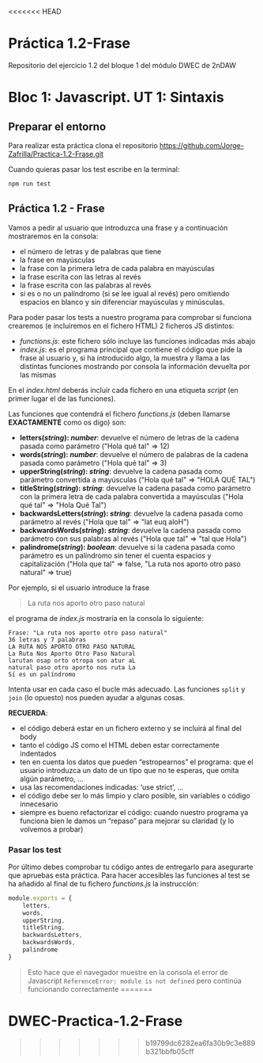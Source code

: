 <<<<<<< HEAD
# Práctica 1.2-Frase
Repositorio del ejercicio 1.2 del bloque 1 del módulo DWEC de 2nDAW

# Bloc 1: Javascript. UT 1: Sintaxis
## Preparar el entorno
Para realizar esta práctica clona el repositorio <https://github.com/Jorge-Zafrilla/Practica-1.2-Frase.git>

Cuando quieras pasar los test escribe en la terminal:
```bash
npm run test
```

## Práctica 1.2 - Frase
Vamos a pedir al usuario que introduzca una frase y a continuación mostraremos en la consola:
- el número de letras y de palabras que tiene
- la frase en mayúsculas
- la frase con la primera letra de cada palabra en mayúsculas
- la frase escrita con las letras al revés
- la frase escrita con las palabras al revés
- si es o no un palíndromo (si se lee igual al revés) pero omitiendo espacios en blanco y sin diferenciar mayúsculas y minúsculas.

Para poder pasar los tests a nuestro programa para comprobar si funciona crearemos (e incluiremos en el fichero HTML) 2 ficheros JS distintos:
- _functions.js_: este fichero sólo incluye las funciones indicadas más abajo
- _index.js_: es el programa principal que contiene el código que pide la frase al usuario y, si ha introducido algo, la muestra y llama a las distintas funciones mostrando por consola la información devuelta por las mismas

En el _index.html_ deberás incluir cada fichero en una etiqueta _script_ (en primer lugar el de las funciones).

Las funciones que contendrá el fichero _functions.js_ (deben llamarse **EXACTAMENTE** como os digo) son:
- **letters(_string_): _number_**: devuelve el número de letras de la cadena pasada como parámetro ("Hola qué tal" => 12)
- **words(_string_): _number_**: devuelve el número de palabras de la cadena pasada como parámetro ("Hola qué tal" => 3)
- **upperString(_string_): _string_**: devuelve la cadena pasada como parámetro convertida a mayúsculas ("Hola qué tal" => "HOLA QUÉ TAL")
- **titleString(_string_): _string_**: devuelve la cadena pasada como parámetro con la primera letra de cada palabra convertida a mayúsculas ("Hola qué tal" => "Hola Qué Tal")
- **backwardsLetters(_string_): _string_**: devuelve la cadena pasada como parámetro al revés ("Hola que tal" => "lat euq aloH")
- **backwardsWords(_string_): _string_**: devuelve la cadena pasada como parámetro con sus palabras al revés ("Hola que tal" => "tal que Hola")
- **palindrome(_string_): _boolean_**: devuelve si la cadena pasada como parámetro es un palíndromo sin tener el cuenta espacios y capitalización ("Hola que tal" => false, "La ruta nos aporto otro paso natural" => true)

Por ejemplo, si el usuario introduce la frase 
> La ruta nos aporto otro paso natural

el programa de _index.js_ mostraría en la consola lo siguiente:
```
Frase: "La ruta nos aporto otro paso natural"
36 letras y 7 palabras
LA RUTA NOS APORTO OTRO PASO NATURAL 
La Ruta Nos Aporto Otro Paso Natural 
larutan osap orto otropa son atur aL 
natural paso otro aporto nos ruta La 
Sí es un palíndromo
```

Intenta usar en cada caso el bucle más adecuado. Las funciones `split` y `join` (lo opuesto) nos pueden ayudar a algunas cosas.

**RECUERDA**:
- el código deberá estar en un fichero externo y se incluirá al final del body
- tanto el código JS como el HTML deben estar correctamente indentados
- ten en cuenta los datos que pueden “estropearnos” el programa: que el usuario introduzca un dato de un tipo que no te esperas, que omita algún parámetro, …
- usa las recomendaciones indicadas: ‘use strict’, …
- el código debe ser lo más limpio y claro posible, sin variables o código innecesario
- siempre es bueno refactorizar el código: cuando nuestro programa ya funciona bien le damos un “repaso” para mejorar su claridad (y lo volvemos a probar)

### Pasar los test
Por último debes comprobar tu código antes de entregarlo para asegurarte que apruebas esta práctica. Para hacer accesibles las funciones al test se ha añadido al final de tu fichero _functions.js_ la instrucción:
```javascript
module.exports = {
	letters,
	words,
	upperString,
	titleString,
	backwardsLetters,
	backwardsWords,
	palindrome
}
```

> Esto hace que el navegador muestre en la consola el error de Javascript `ReferenceError: module is not defined` pero continúa funcionando correctamente
=======
# DWEC-Practica-1.2-Frase
>>>>>>> b19799dc6282ea6fa30b9c3e889b321bbfb05cff
